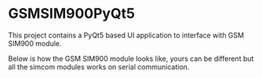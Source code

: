 # GSMSIM900PyQt5

This project contains a PyQt5 based UI application to interface with GSM SIM900 module.

Below is how the GSM SIM900 module looks like, yours can be different but all the simcom modules works on serial communication.

